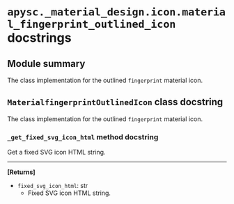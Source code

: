 # `apysc._material_design.icon.material_fingerprint_outlined_icon` docstrings

## Module summary

The class implementation for the outlined `fingerprint` material icon.

## `MaterialfingerprintOutlinedIcon` class docstring

The class implementation for the outlined `fingerprint` material icon.

### `_get_fixed_svg_icon_html` method docstring

Get a fixed SVG icon HTML string.<hr>

**[Returns]**

- `fixed_svg_icon_html`: str
  - Fixed SVG icon HTML string.